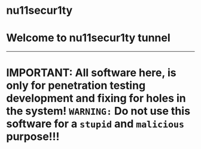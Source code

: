 # nu11secur1ty
# Welcome to nu11secur1ty tunnel

------------------------------------------------------------

# IMPORTANT: All software here, is only for penetration testing development and fixing for holes in the system! `WARNING:` Do not use this software for a `stupid` and `malicious` purpose!!!
